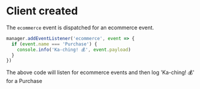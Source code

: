 # Client created

The `ecommerce` event is dispatched for an ecommerce event.

```js
manager.addEventListener('ecommerce', event => {
  if (event.name === 'Purchase') {
    console.info('Ka-ching! 💰', event.payload)
  }
})
```

The above code will listen for ecommerce events and then log 'Ka-ching! 💰' for a Purchase